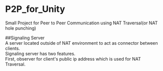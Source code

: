 # P2P_for_Unity

Small Project for Peer to Peer Communication using NAT Traversal(or NAT hole punching)

##Signaling Server  
A server located outside of NAT environment to act as connector between clients.  
Signaling server has two features.  
First, observer for client's public ip address which is used for NAT Traversal.  
